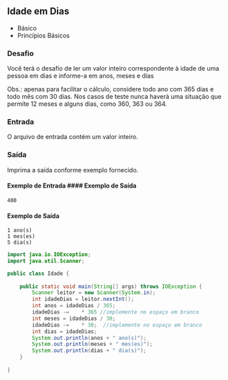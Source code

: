 ## Idade em Dias
* Básico
* Princípios Básicos

### Desafio
Você terá o desafio de ler um valor inteiro correspondente à idade de uma pessoa em dias e informe-a em anos, meses e dias

Obs.: apenas para facilitar o cálculo, considere todo ano com 365 dias e todo mês com 30 dias. Nos casos de teste nunca haverá uma situação que permite 12 meses e alguns dias, como 360, 363 ou 364.

### Entrada
O arquivo de entrada contém um valor inteiro.

### Saída
Imprima a saída conforme exemplo fornecido.


#### Exemplo de Entrada	#### Exemplo de Saída
~~~~
400
~~~~
#### Exemplo de Saída
~~~~
1 ano(s)
1 mes(es)
5 dia(s)
~~~~



````java
import java.io.IOException;
import java.util.Scanner;

public class Idade {
	
    public static void main(String[] args) throws IOException {
        Scanner leitor = new Scanner(System.in);
        int idadeDias = leitor.nextInt();
        int anos = idadeDias / 365;
        idadeDias -=    * 365 //implemente no espaço em branco
        int meses = idadeDias / 30;
        idadeDias -=    * 30;  //implemente no espaço em branco
        int dias = idadeDias;
        System.out.println(anos + " ano(s)");
        System.out.println(meses + " mes(es)");
        System.out.println(dias + " dia(s)");
    }
	
}
